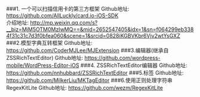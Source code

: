 ###1. 一个可以扫描信用卡的第三方框架
Github地址:
https://github.com/AllLuckly/card.io-iOS-SDK   
介绍地址: http://mp.weixin.qq.com/s?__biz=MjM5OTM0MzIwMQ==&mid=2652547405&idx=1&sn=f064299eb3384f31c31c7d3f0bfea060&scene=1&srcid=0828iKGBVKbr6Vjv2wtYsGXZ
###2.模型字典互转框架
Github地址: 
https://github.com/CoderMJLee/MJExtension
###3.编辑器(继承自ZSSRichTextEditor)
Github地址:
https://github.com/wordpress-mobile/WordPress-Editor-iOS
###4. ZSSRichTextEditor编辑器
Github地址:
https://github.com/nnhubbard/ZSSRichTextEditor
###5.标签
Github地址:
https://github.com/MilkerLiu/MKTagEditor
###6.使用正则处理字符串RegexKitLite
Github地址:
https://github.com/wezm/RegexKitLite
